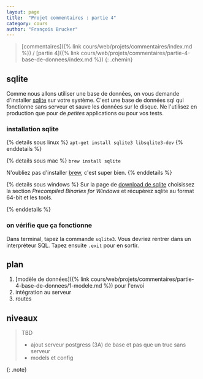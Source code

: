 ```yaml
---
layout: page
title:  "Projet commentaires : partie 4"
category: cours
author: "François Brucker"
---
```


> [commentaires]({% link cours/web/projets/commentaires/index.md %}) / [partie 4]({% link cours/web/projets/commentaires/partie-4-base-de-donnees/index.md %})
{: .chemin}

## sqlite

Comme nous allons utiliser une base de données, on vous demande d'installer [sqlite](https://www.sqlite.org/index.html) sur votre système. C'est une base de données sql qui fonctionne sans serveur et sauve les données sur le disque. Ne l'utilisez en production que pour de *petites* applications ou pour vos tests. 

### installation sqlite

{% details sous linux %}
`apt-get install sqlite3 libsqlite3-dev`
{% enddetails %}

{% details sous mac %}
`brew install sqlite`

N'oubliez pas d'installer [brew](https://brew.sh/index_fr), c'est super bien.
{% enddetails %}

{% details sous windows %}
Sur la page de [download de sqlite](https://www.sqlite.org/download.html) choisissez la section *Precompiled Binaries for Windows* et récupérez sqlite au format 64-bit et les tools.

{% enddetails %}

### on vérifie que ça fonctionne

Dans terminal, tapez la commande `sqlite3`. Vous devriez rentrer dans un interpréteur SQL.
Tapez ensuite `.exit` pour en sortir.

## plan

1. [modèle de données]({% link cours/web/projets/commentaires/partie-4-base-de-donnees/1-modele.md %}) pour l'envoi
2. intégration au serveur
3. routes

## niveaux


> TBD
> * ajout serveur postgress (3A) de base et pas que un truc sans serveur
> * models et config
> 
{: .note}